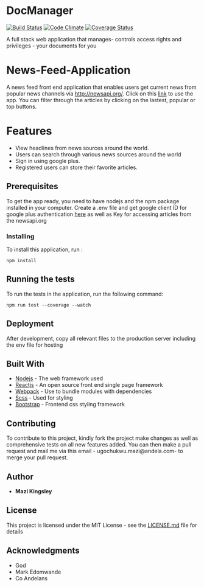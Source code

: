 # DocManager
[![Build Status](https://travis-ci.org/kmazi/News-Feed-Application.svg?branch=dev
)](https://travis-ci.org/kmazi/News-Feed-Application/?branch=dev
) [![Code Climate](https://codeclimate.com/github/kmazi/News-Feed-Application.svg)](https://codeclimate.com/github/kmazi/News-Feed-Application)
[![Coverage Status](https://coveralls.io/repos/github/kmazi/News-Feed-Application/badge.svg?branch=dev)](https://coveralls.io/github/kmazi/News-Feed-Application?branch=dev)

A full stack web application that manages- controls access rights and privileges - your documents for you

# News-Feed-Application
A news feed front end application that enables users get current news from popular news channels via http://newsapi.org/. Click on this [link](https://infoconnect.herokuapp.com) to use the app.
You can filter through the articles by clicking on the lastest, popular or top buttons.

# Features
* View headlines from news sources around the world.
* Users can search through various news sources around the world
* Sign in using google plus.
* Registered users can store their favorite articles.

## Prerequisites

To get the app ready, you need to have nodejs and the npm package installed in your computer. Create a .env file and get google client ID for google plus authentication [here](console.developers.google.com) as well as Key for accessing articles from the newsapi.org

### Installing

To install this application, run :

```
npm install
```

## Running the tests

To run the tests in the application, run the following command:
```
npm run test --coverage --watch
```

## Deployment

After development, copy all relevant files to the production server including the env file for hosting

## Built With

* [Nodejs](https://www.nodejs.org/en/docs) - The web framework used
* [Reactjs](https://facebook.github.io/react/docs/hello-world.html) - An open source front end single page framework
* [Webpack](http://webpack.github.io/docs/) - Use to bundle modules with dependencies
* [Scss](http://sass-lang.com/documentation/file.SASS_REFERENCE.html) - Used for styling
* [Bootstrap](http://getbootstrap.com/) - Frontend css styling framework

## Contributing

To contribute to this project, kindly fork the project make changes as well as comprehensive tests on all new features added. You can then make a pull request and mail me via this email - ugochukwu.mazi@andela.com- to merge your pull request.

## Author

* **Mazi Kingsley** 

## License

This project is licensed under the MIT License - see the [LICENSE.md](LICENSE.md) file for details

## Acknowledgments

* God
* Mark Edomwande
* Co Andelans
